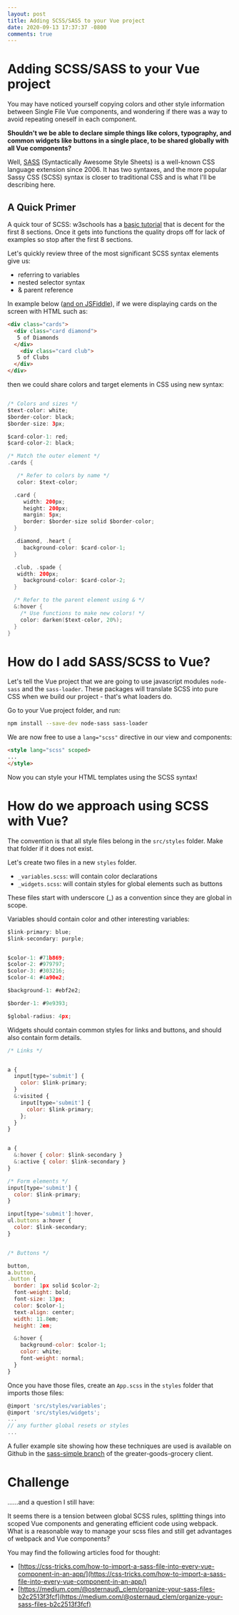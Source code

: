 ```yaml
---
layout: post
title: Adding SCSS/SASS to your Vue project
date: 2020-09-13 17:37:37 -0800
comments: true
---
```


# Adding SCSS/SASS to your Vue project

You may have noticed yourself copying colors and other style information between Single File Vue components, and wondering if there was a way to avoid repeating oneself in each component.

**Shouldn't we be able to declare simple things like colors, typography, and common widgets like buttons in a single place, to be shared globally with all Vue components?**

Well, [SASS](https://en.wikipedia.org/wiki/Sass_(stylesheet_language)) (Syntactically Awesome Style Sheets) is a well-known CSS language extension since 2006.  It has two syntaxes, and the more popular Sassy CSS (SCSS) syntax is closer to traditional CSS and is what I'll be describing here.

## A Quick Primer
A quick tour of SCSS: w3schools has a [basic tutorial](*%20[https://www.w3schools.com/sass/default.asp]%0A) that is decent for the first 8 sections.  Once it gets into functions the quality drops off for lack of examples so stop after the first 8 sections.

Let's quickly review three of the most significant SCSS syntax elements give us:
- referring to variables
- nested selector syntax
- & parent reference

In example below ([and on JSFiddle](https://jsfiddle.net/stevenatkinson/a5o4vbze/41/)), if we were displaying cards on the screen with HTML such as:
```html
<div class="cards">
  <div class="card diamond">
   5 of Diamonds
  </div>
    <div class="card club">
   5 of Clubs
  </div>
</div>
```

then we could share colors and target elements in CSS using new syntax:

```swift

/* Colors and sizes */
$text-color: white;
$border-color: black;
$border-size: 3px;

$card-color-1: red;
$card-color-2: black;

/* Match the outer element */
.cards {

   /* Refer to colors by name */
   color: $text-color;

  .card {
     width: 200px;
     height: 200px;
     margin: 5px;
     border: $border-size solid $border-color;
  }

  .diamond, .heart {
     background-color: $card-color-1;
  }

  .club, .spade {
   width: 200px;
     background-color: $card-color-2;
  }

  /* Refer to the parent element using & */
  &:hover {
    /* Use functions to make new colors! */
    color: darken($text-color, 20%);
  }
}

```

# How do I add SASS/SCSS to Vue?

Let's tell the Vue project that we are going to use javascript modules `node-sass` and the `sass-loader`.  These packages will translate SCSS into pure CSS when we build our project - that's what loaders do.

Go to your Vue project folder, and run:

```bash
npm install --save-dev node-sass sass-loader
```

We are now free to use a `lang="scss"` directive in our view and components:
```html
<style lang="scss" scoped>
...
</style>
```

Now you can style your HTML templates using the SCSS syntax!

# How do we approach using SCSS with Vue?

The convention is that all style files belong in the `src/styles` folder.  Make that folder if it does not exist.

Let's create two files in a new `styles` folder.

* `_variables.scss`: will contain color declarations
* `_widgets.scss`: will contain styles for global elements such as buttons

These files start with underscore (\_) as a convention since they are global in scope.

Variables should contain color and other interesting variables:
```js
$link-primary: blue;
$link-secondary: purple;


$color-1: #71b869;
$color-2: #979797;
$color-3: #303216;
$color-4: #4a90e2;

$background-1: #ebf2e2;

$border-1: #9e9393;

$global-radius: 4px;
```

Widgets should contain common styles for links and buttons, and should also contain form details.
```js
/* Links */


a {
  input[type='submit'] {
    color: $link-primary;
  }
  &:visited {
    input[type='submit'] {
      color: $link-primary;
    };
  }
}


a {
  &:hover { color: $link-secondary }
  &:active { color: $link-secondary }
}

/* Form elements */
input[type='submit'] {
  color: $link-primary;
}

input[type='submit']:hover,
ul.buttons a:hover {
  color: $link-secondary;
}


/* Buttons */

button,
a.button,
.button {
  border: 1px solid $color-2;
  font-weight: bold;
  font-size: 13px;
  color: $color-1;
  text-align: center;
  width: 11.8em;
  height: 2em;

  &:hover {
    background-color: $color-1;
    color: white;
    font-weight: normal;
  }
}
```

Once you have those files, create an `App.scss` in the `styles` folder that imports those files:
```js
@import 'src/styles/variables';
@import 'src/styles/widgets';
...
// any further global resets or styles
...

```

A fuller example site showing how these techniques are used is available on Github in the [sass-simple branch](https://github.com/nowucca/greater-goods-client/tree/sass-simple) of the greater-goods-grocery client.

# Challenge
......and a question I still have:

It seems there is a tension between global SCSS rules, splitting things into scoped Vue components and generating efficient code using webpack. What is a reasonable way to manage your  scss files and still get advantages of webpack and Vue components?

You may find the following articles food for thought:
* [https://css-tricks.com/how-to-import-a-sass-file-into-every-vue-component-in-an-app/](https://css-tricks.com/how-to-import-a-sass-file-into-every-vue-component-in-an-app/)
* [https://medium.com/@osternaud\_clem/organize-your-sass-files-b2c2513f3fcf](https://medium.com/@osternaud_clem/organize-your-sass-files-b2c2513f3fcf)
